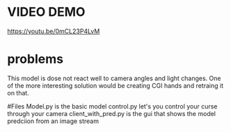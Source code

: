 # VIDEO DEMO
https://youtu.be/0mCL23P4LvM


# problems
This model is dose not react well to camera angles and light changes. One of the more interesting solution would be creating CGI hands and retraing it on that.

#Files
Model.py is the basic model
control.py let's you control your curse through your camera
client_with_pred.py is the gui that shows the model predciion from an image stream
